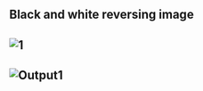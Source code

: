## Black and white reversing image
## ![1](https://user-images.githubusercontent.com/88204357/139309401-31a73425-adc8-4209-ae93-b5f0150500d2.jpg)
## ![Output1](https://user-images.githubusercontent.com/88204357/139309422-172dd2f1-0870-4c60-87d0-8148c2dcf351.jpg)
